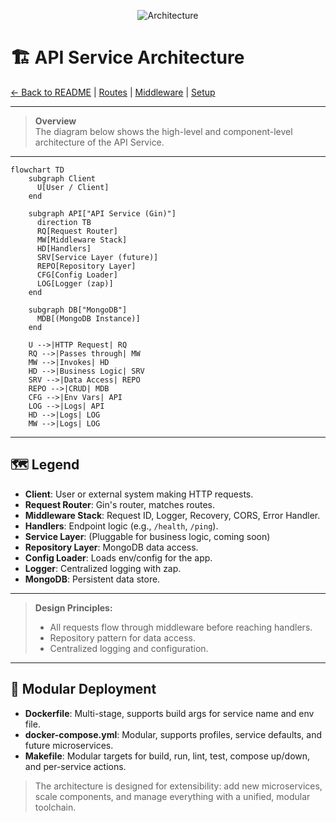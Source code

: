 <!--
🏗️ ARCHITECTURE
-->

<p align="center">
  <img src="https://img.shields.io/badge/Architecture-Mermaid-blueviolet?logo=mermaid" alt="Architecture" />
</p>

# 🏗️ API Service Architecture

[← Back to README](../README.md) | [Routes](routes.md) | [Middleware](middleware.md) | [Setup](setup.md)

---

> **Overview**  
> The diagram below shows the high-level and component-level architecture of the API Service.

---

```mermaid
flowchart TD
    subgraph Client
      U[User / Client]
    end

    subgraph API["API Service (Gin)"]
      direction TB
      RQ[Request Router]
      MW[Middleware Stack]
      HD[Handlers]
      SRV[Service Layer (future)]
      REPO[Repository Layer]
      CFG[Config Loader]
      LOG[Logger (zap)]
    end

    subgraph DB["MongoDB"]
      MDB[(MongoDB Instance)]
    end

    U -->|HTTP Request| RQ
    RQ -->|Passes through| MW
    MW -->|Invokes| HD
    HD -->|Business Logic| SRV
    SRV -->|Data Access| REPO
    REPO -->|CRUD| MDB
    CFG -->|Env Vars| API
    LOG -->|Logs| API
    HD -->|Logs| LOG
    MW -->|Logs| LOG
```

---

## 🗺️ Legend

- **Client**: User or external system making HTTP requests.
- **Request Router**: Gin's router, matches routes.
- **Middleware Stack**: Request ID, Logger, Recovery, CORS, Error Handler.
- **Handlers**: Endpoint logic (e.g., `/health`, `/ping`).
- **Service Layer**: (Pluggable for business logic, coming soon)
- **Repository Layer**: MongoDB data access.
- **Config Loader**: Loads env/config for the app.
- **Logger**: Centralized logging with zap.
- **MongoDB**: Persistent data store.

---

> **Design Principles:**  
> - All requests flow through middleware before reaching handlers.  
> - Repository pattern for data access.  
> - Centralized logging and configuration.

---

## 🐳 Modular Deployment

- **Dockerfile**: Multi-stage, supports build args for service name and env file.
- **docker-compose.yml**: Modular, supports profiles, service defaults, and future microservices.
- **Makefile**: Modular targets for build, run, lint, test, compose up/down, and per-service actions.

> The architecture is designed for extensibility: add new microservices, scale components, and manage everything with a unified, modular toolchain.

